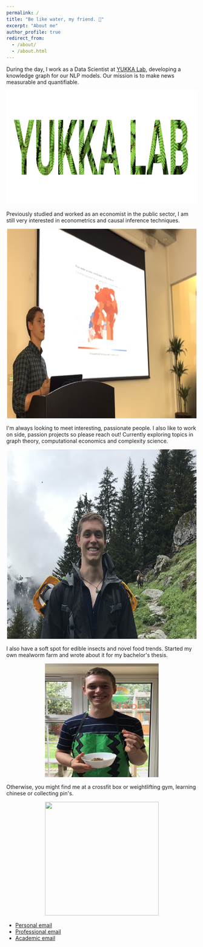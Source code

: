 ```yaml
---
permalink: /
title: "Be like water, my friend. 🐉"
excerpt: "About me"
author_profile: true
redirect_from: 
  - /about/
  - /about.html
---
```


During the day, I work as a Data Scientist at [YUKKA Lab](https://www.yukkalab.com/), developing a knowledge graph for our NLP models. Our mission is to make news measurable and quantifiable.

<center><img src="/images/profile/yukka_logo.png" width="700" height="300" /></center>

Previously studied and worked as an economist in the public sector, I am still very interested in econometrics and causal inference techniques.

<center><img src="/images/profile/speech.png" width="500" height="500" /></center>

I'm always looking to meet interesting, passionate people. I also like to work on side, passion projects so please reach out! Currently exploring topics in graph theory, computational economics and complexity science.

<center><img src="/images/profile/hike.png" width="500" height="500" /></center>

I also have a soft spot for edible insects and novel food trends. Started my own mealworm farm and wrote about it for my bachelor's thesis.

<center><img src="/images/profile/insects.JPG" width="300" height="300" /></center>

Otherwise, you might find me at a crossfit box or weightlifting gym, learning chinese or collecting pin's.

<center><img src="/images/profile/CF.jpg" width="300" height="300" /></center>


- [Personal email](mailto:thomas0299@gmail.com)
- [Professional email](mailto:tad@yukkalab.com)
- [Academic email](mailto:thomas.adler.18@alumni.ucl.ac.uk)